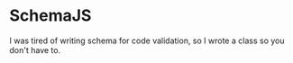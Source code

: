 # SchemaJS

I was tired of writing schema for code validation, so I wrote a class so you don't have to.